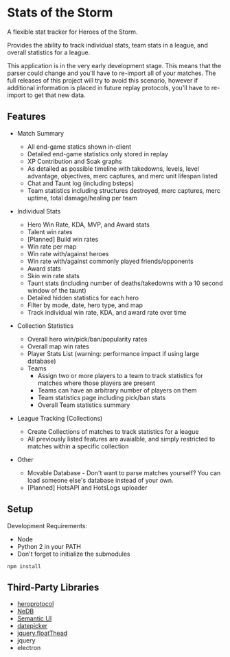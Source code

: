# Stats of the Storm

A flexible stat tracker for Heroes of the Storm.

Provides the ability to track individual stats, team stats in a league, and overall statistics
for a league.

This application is in the very early development stage.
This means that the parser could change and you'll have to re-import all of your matches.
The full releases of this project will try to avoid this scenario, however if additional information
is placed in future replay protocols, you'll have to re-import to get that new data.

## Features
* Match Summary
  * All end-game statics shown in-client
  * Detailed end-game statistics only stored in replay
  * XP Contribution and Soak graphs
  * As detailed as possible timeline with takedowns, levels, level advantage, objectives, merc captures, and merc unit lifespan listed
  * Chat and Taunt log (including bsteps)
  * Team statistics including structures destroyed, merc captures, merc uptime, total damage/healing per team

* Individual Stats
  * Hero Win Rate, KDA, MVP, and Award stats
  * Talent win rates
  * [Planned] Build win rates
  * Win rate per map
  * Win rate with/against heroes
  * Win rate with/against commonly played friends/opponents
  * Award stats
  * Skin win rate stats
  * Taunt stats (including number of deaths/takedowns with a 10 second window of the taunt)
  * Detailed hidden statistics for each hero
  * Filter by mode, date, hero type, and map
  * Track individual win rate, KDA, and award rate over time

* Collection Statistics
  * Overall hero win/pick/ban/popularity rates
  * Overall map win rates
  * Player Stats List (warning: performance impact if using large database)
  * Teams
    * Assign two or more players to a team to track statistics for matches where those players are present
    * Teams can have an arbitrary number of players on them
    * Team statistics page including pick/ban stats
    * Overall Team statistics summary

* League Tracking (Collections)
  * Create Collections of matches to track statistics for a league
  * All previously listed features are avaialble, and simply restricted to matches within a specific collection

* Other
  * Movable Database - Don't want to parse matches yourself? You can load someone else's database instead of your own.
  * [Planned] HotsAPI and HotsLogs uploader

## Setup
Development Requirements:
* Node
* Python 2 in your PATH
* Don't forget to initialize the submodules

```
npm install
```

## Third-Party Libraries
* [heroprotocol](https://github.com/Blizzard/heroprotocol)
* [NeDB](https://github.com/louischatriot/nedb)
* [Semantic UI](https://semantic-ui.com/)
* [datepicker](https://github.com/fengyuanchen/datepicker)
* [jquery.floatThead](https://github.com/mkoryak/floatThead)
* jquery
* electron
